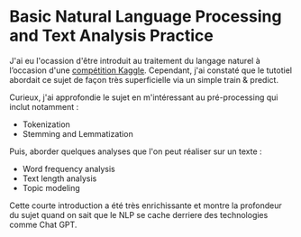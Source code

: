 # Basic Natural Language Processing and Text Analysis Practice

J'ai eu l'ocassion d'être introduit au traitement du langage naturel à l’occasion d'une [compétition Kaggle](https://www.kaggle.com/competitions/nlp-getting-started). Cependant, j'ai constaté que le tutotiel abordait ce sujet de façon très superficielle via un simple train & predict.

Curieux, j'ai approfondie le sujet en m'intéressant au pré-processing qui inclut notamment : 
- Tokenization
- Stemming and Lemmatization

Puis, aborder quelques analyses que l'on peut réaliser sur un texte :
- Word frequency analysis
- Text length analysis
- Topic modeling

Cette courte introduction a été très enrichissante et montre la profondeur du sujet quand on sait que le NLP se cache derriere des technologies comme Chat GPT.
